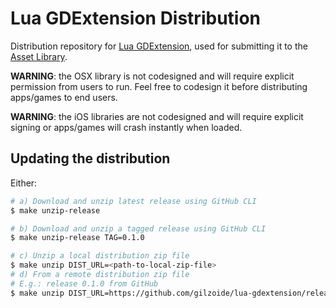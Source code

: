 # Lua GDExtension Distribution
Distribution repository for [Lua GDExtension](https://github.com/gilzoide/lua-gdextension),
used for submitting it to the [Asset Library](https://godotengine.org/asset-library/asset).

<!-- `Lua GDExtension` asset link: https://godotengine.org/asset-library/asset/TODO -->

**WARNING**: the OSX library is not codesigned and will require explicit
permission from users to run.
Feel free to codesign it before distributing apps/games to end users.

**WARNING**: the iOS libraries are not codesigned and will require explicit
signing or apps/games will crash instantly when loaded.


## Updating the distribution
Either:
```sh
# a) Download and unzip latest release using GitHub CLI
$ make unzip-release

# b) Download and unzip a tagged release using GitHub CLI
$ make unzip-release TAG=0.1.0

# c) Unzip a local distribution zip file
$ make unzip DIST_URL=<path-to-local-zip-file>
# d) From a remote distribution zip file
# E.g.: release 0.1.0 from GitHub
$ make unzip DIST_URL=https://github.com/gilzoide/lua-gdextension/releases/download/0.1.0/lua-gdextension.zip
```
